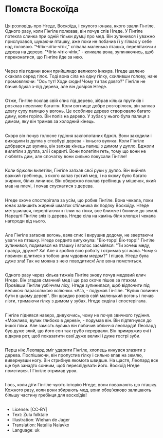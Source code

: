 # Помста Воскоїда

##
Ця розповідь про Нгеде, Воскоїда, і скупого юнака, якого звали Гінгіле. Одного разу, коли Гінгіле полював, він почув спів Нгеде. У Гінгіле потекла слинка при одній тільки думці про мед. Він зупинився і уважно прислухався, шукаючи пташку, аже поки не побачив її у гілках у себе над головою. "Чітік-чітік-чітік," співала маленька пташка, перелітаючи з дерева на дерево. "Чітік-чітік-чітік," - кликала вона, зупиняючись, щоб переконатися, що Гінгіле йде за нею.

##
Через пів години вони прийшлидо великого інжира. Нгеде шалено скакала серед гілок. Тоді вона сіла на одну гілку, схиливши голову, наче промовляючи: "Ось тут! Ходи сюди! Чому ти так довго?" Гінгіле не бачив бджіл з-під дерева, але він довіряв Нгеде.

##
Отже, Гінгіле поклав свій спис під дерево, зібрав кілька прутиків і розклав невелике багаття. Коли вогнище добре розгорілося, він запхав довгу суху палицю у вогонь. Це особливе дерево створювало багато диму, коли горіло. Він поліз на дерево. У зубах у нього була палиця з димом, яку він тримав за холодний кінець.

##
Скоро він почув голосне гудіння заклопотаних бджіл. Вони заходили і виходили із дупла у стовбурі дерева - їхнього вулика. Коли Гінгіле добрався до вулика, він запхав кінець палиці з димом у дупло. Бджоли вилетіли з дупла, злі і сердиті. Вони полетіли геть, тому що вони не люблять дим, але спочатку вони сильно покусали Гінгіле!

##
Коли бджоли вилетіли, Гінгіле запхав свої руки у дупло. Він вийняв важкий гребінець, з якого капав густий мед, і на якому було багато жирних, білих личинок. Він обережно поклав гребінець у мішечок, який мав на плечі, і почав спускатися з дерева.

##
Нгеде охоче спостерігала за усім, що робив Гінгіле. Вона чекала, поки юнак залишить жирний шматок стільника як подяку Воскоїду. Нгеде метушилася, перелітаючи з гілки на гілки, все ближче і ближче до землі. Нарешті Гінгіле зліз із дерева. Нгеде сіла на камінь біля хлопця і чекала нагороди від нього.

##
Але Гінгіле загасив вогонь, взяв спис і вирушив додому, не звертаючи уваги на пташку. Нгеде сердито вигукнула: "Вік-торр! Вік-торр!" Гінгіле зупинився, подивився на пташку і вголос засміявся: "Ти хочеш меду, правда, друже? Ха! Але я зробив всю роботу і отримав усі жала. Чому я повинен ділитися з тобою цим чудовим медом?" І пішов. Нгеде була дуже зла! Так не можна з нею поводитися! Але вона помститься.

##
Одного разу через кілька тижнів Гінгіле знову почув медовий клич Нгеде. Він згадав смачний мед і ще раз охоче пішов за птахом. Провівши Гінгіле узбіччям лісу, Нгеде зупинилася, щоб відпочити під великою парасолькою колючки. «Ага, - подумав Гінгіле. "Вулик повинен бути в цьому дереві". Він швидко розвів свій маленький вогонь і почав лізти, тримаючи гілку з димом у зубах. Нгеде сиділа і спостерігала.

##
Гінгіле піднявся наверх, дивуючись, чому не почув звичного гудіння. «Можливо, вулик глибоко в дереві», - подумав він. Він підтягнувся до іншої гілки. Але замість вулика він побачив обличчя леопарда! Леопард був дуже злий, що його сон так грубо перервали. Він примружив очі і відкрив рот, щоб показатити свої дуже великі і дуже гострі зуби.

##
Перш ніж Леопард зміг ударити Гінгіле, хлопець кинувся злазити з дерева. Поспішаючи, він пропустив гілку і сильно впав на землю, вивернувши ногу. Він стрибнув якомога швидше. На щастя, Леопард все ще був занадто сонним, щоб переслідувати його. Воскоїд Нгеде помстився. І Гінгіле отримав урок.

##
І ось, коли діти Гінгіле чують історію Нгеде, вони поважають цю пташку. Кожного разу, коли вони збирають мед, вони обов’язково залишають більшу частину гребінця для воскоїдів!

##
* License: [CC-BY]
* Text: Zulu folktale
* Illustration: Wiehan de Jager
* Translation: Nataliia Naiavko
* Language: uk
